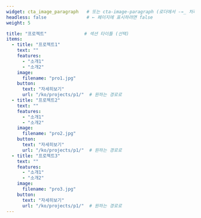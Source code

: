 ```yaml
---
widget: cta_image_paragraph   # 또는 cta-image-paragraph (로더에서 -→_ 처리하면 어느 쪽이든 OK)
headless: false               # ← 페이지에 표시하려면 false
weight: 5

title: "프로젝트"              # 섹션 타이틀 (선택)
items:
  - title: "프로젝트1"
    text: ""
    features:
      - "소개1"
      - "소개2"
    image:  
      filename: "pro1.jpg"     
    button:
      text: "자세히보기"
      url: "/ko/projects/p1/"  # 원하는 경로로
  - title: "프로젝트2"
    text: ""
    features:
      - "소개1"
      - "소개2"
    image:  
      filename: "pro2.jpg"    
    button:
      text: "자세히보기"
      url: "/ko/projects/p1/"  # 원하는 경로로
  - title: "프로젝트3"
    text: ""
    features:
      - "소개1"
      - "소개2"
    image:  
      filename: "pro3.jpg"      
    button:
      text: "자세히보기"
      url: "/ko/projects/p1/"  # 원하는 경로로
---
```

